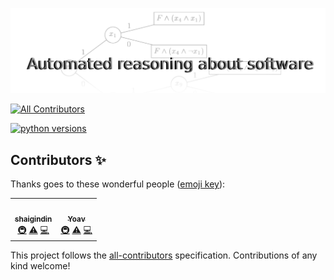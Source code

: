 ![67532 AUTOMATED REASONING ABOUT SOFTWARE](https://github.com/norbit8/automated_reasoning_abt_sw/blob/main/logo.png?raw=true)
<!-- ALL-CONTRIBUTORS-BADGE:START - Do not remove or modify this section -->
[![All Contributors](https://img.shields.io/badge/all_contributors-2-orange.svg?style=flat-square)](#contributors-)
<!-- ALL-CONTRIBUTORS-BADGE:END -->
[![python versions](https://img.shields.io/pypi/pyversions/firebase?style=flat-square)](#contributors-)


## Contributors ✨

Thanks goes to these wonderful people ([emoji key](https://allcontributors.org/docs/en/emoji-key)):

<!-- ALL-CONTRIBUTORS-LIST:START - Do not remove or modify this section -->
<!-- prettier-ignore-start -->
<!-- markdownlint-disable -->
<table>
  <tr>
    <td align="center"><a href="https://github.com/shaigindin"><img src="https://avatars.githubusercontent.com/u/49125116?v=4?s=100" width="100px;" alt=""/><br /><sub><b>shaigindin</b></sub></a><br /><a href="#infra-shaigindin" title="Infrastructure (Hosting, Build-Tools, etc)">🚇</a> <a href="https://github.com/norbit8/automated_reasoning_abt_sw/commits?author=shaigindin" title="Tests">⚠️</a> <a href="https://github.com/norbit8/automated_reasoning_abt_sw/commits?author=shaigindin" title="Code">💻</a></td>
    <td align="center"><a href="https://github.com/norbit8"><img src="https://avatars.githubusercontent.com/u/18491183?v=4?s=100" width="100px;" alt=""/><br /><sub><b>Yoav</b></sub></a><br /><a href="#infra-norbit8" title="Infrastructure (Hosting, Build-Tools, etc)">🚇</a> <a href="https://github.com/norbit8/automated_reasoning_abt_sw/commits?author=norbit8" title="Tests">⚠️</a> <a href="https://github.com/norbit8/automated_reasoning_abt_sw/commits?author=norbit8" title="Code">💻</a></td>
  </tr>
</table>

<!-- markdownlint-restore -->
<!-- prettier-ignore-end -->

<!-- ALL-CONTRIBUTORS-LIST:END -->

This project follows the [all-contributors](https://github.com/all-contributors/all-contributors) specification. Contributions of any kind welcome!
